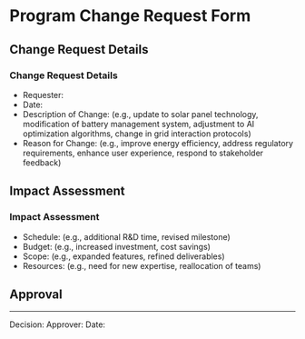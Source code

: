 # Program Change Request Form

## Change Request Details
### Change Request Details
- Requester:
- Date:
- Description of Change: (e.g., update to solar panel technology, modification of battery management system, adjustment to AI optimization algorithms, change in grid interaction protocols)
- Reason for Change: (e.g., improve energy efficiency, address regulatory requirements, enhance user experience, respond to stakeholder feedback)

## Impact Assessment
### Impact Assessment
- Schedule: (e.g., additional R&D time, revised milestone)
- Budget: (e.g., increased investment, cost savings)
- Scope: (e.g., expanded features, refined deliverables)
- Resources: (e.g., need for new expertise, reallocation of teams)

## Approval
---
Decision:
Approver:
Date:
